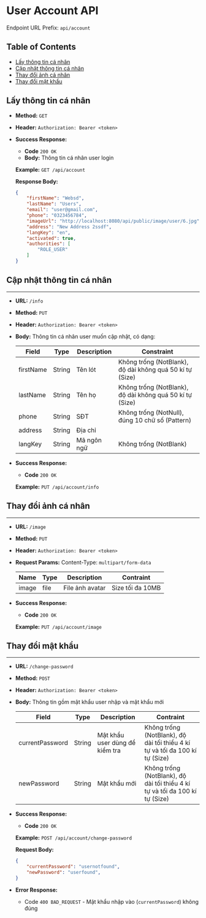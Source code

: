 # User Account API

Endpoint URL Prefix: `api/account`

## Table of Contents

  - [Lấy thông tin cá nhân](#lấy-thông-tin-cá-nhân)
  - [Cập nhật thông tin cá nhân](#cập-nhật-thông-tin-cá-nhân)
  - [Thay đổi ảnh cá nhân](#thay-đổi-ảnh-cá-nhân)
  - [Thay đổi mật khẩu](#thay-đổi-mật-khẩu)


## Lấy thông tin cá nhân

- **Method:** `GET`
- **Header:** `Authorization: Bearer <token>`
- **Success Response:**
    - **Code** `200 OK`
    - **Body:** Thông tin cá nhân user login
    
    **Example:** `GET /api/account`
    
    **Response Body:**
    
    ```json
    {
        "firstName": "Websd",
        "lastName": "Users",
        "email": "user@gmail.com",
        "phone": "0323456784",
        "imageUrl": "http://localhost:8080/api/public/image/user/6.jpg",
        "address": "New Address 2ssdf",
        "langKey": "en",
        "activated": true,
        "authorities": [
            "ROLE_USER"
        ]
    }
    ```
    

## Cập nhật thông tin cá nhân

---

- **URL:** `/info`
- **Method:** `PUT`
- **Header:** `Authorization: Bearer <token>`
- **Body:** Thông tin cá nhân user muốn cập nhật, có dạng:
    
    
    | Field | Type | Description | Constraint |
    | --- | --- | --- | --- |
    | firstName | String | Tên lót | Không trống (NotBlank), độ dài không quá 50 kí tự (Size) |
    | lastName | String | Tên họ | Không trống (NotBlank), độ dài không quá 50 kí tự (Size) |
    | phone | String | SĐT | Không trống (NotNull), đúng 10 chữ số (Pattern) |
    | address | String | Địa chỉ |  |
    | langKey | String | Mã ngôn ngữ | Không trống (NotBlank) |
- **Success Response:**
    - **Code** `200 OK`
    
    **Example:** `PUT /api/account/info`
   

## Thay đổi ảnh cá nhân

---

- **URL:** `/image`
- **Method:** `PUT`
- **Header:** `Authorization: Bearer <token>`
- **Request Params:** Content-Type: `multipart/form-data`
    
    
    | Name | Type | Description | Contraint |
    | --- | --- | --- | --- |
    | image | file | File ảnh avatar | Size tối đa 10MB |
- **Success Response:**
    - **Code** `200 OK`
    
    **Example:** `PUT /api/account/image`
    

## Thay đổi mật khẩu

---

- **URL:** `/change-password`
- **Method:** `POST`
- **Header:** `Authorization: Bearer <token>`
- **Body:** Thông tin gồm mật khẩu user nhập và mật khẩu mới
    
    
    | Field | Type | Description | Contraint |
    | --- | --- | --- | --- |
    | currentPassword | String | Mật khẩu user dùng để kiểm tra | Không trống (NotBlank), độ dài tối thiểu 4 kí tự và tối đa 100 kí tự (Size) |
    | newPassword | String | Mật khẩu mới | Không trống (NotBlank), độ dài tối thiểu 4 kí tự và tối đa 100 kí tự (Size) |
- **Success Response:**
    - **Code** `200 OK`
    
    **Example:** `POST /api/account/change-password`
    
    **Request Body:**
    
    ```json
    {
    	"currentPassword": "usernotfound",
    	"newPassword": "userfound",
    }
    ```
    
- **Error Response:**
    - Code `400 BAD_REQUEST` - Mật khẩu nhập vào (`currentPassword`) không đúng
